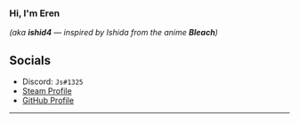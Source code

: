 ### Hi, I'm Eren   
*(aka **ishid4** — inspired by Ishida from the anime **Bleach**)*  

## Socials
- Discord: `Js#1325`  
- [Steam Profile][steam]  
- [GitHub Profile][thatsme]  

---

[thatsme]: https://github.com/ishid4  
[steam]: https://steamcommunity.com/id/poggoli/
